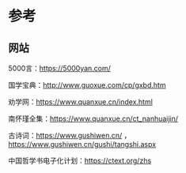 # 参考

## 网站

5000言：https://5000yan.com/

国学宝典：http://www.guoxue.com/cp/gxbd.htm

劝学网：https://www.quanxue.cn/index.html

南怀瑾全集：https://www.quanxue.cn/ct_nanhuaijin/

古诗词：https://www.gushiwen.cn/ ， https://www.gushiwen.cn/gushi/tangshi.aspx

中国哲学书电子化计划：https://ctext.org/zhs

